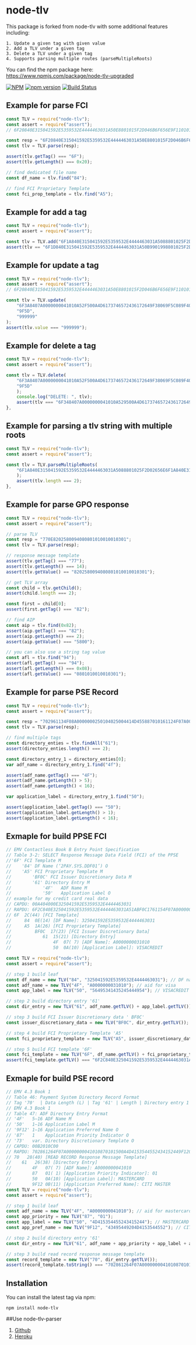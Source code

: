 # node-tlv

This package is forked from node-tlv with some additional features including:

    1. Update a given tag with given value
    2. Add a TLV under a given tag
    3. Delete a TLV under a given tag
    4. Supports parsing multiple routes (parseMultipleRoots)

You can find the npm package here: https://www.npmjs.com/package/node-tlv-upgraded

[![NPM](https://nodei.co/npm/node-tlv.png)](https://nodei.co/npm/node-tlv/)
[![npm version](https://img.shields.io/npm/v/node-tlv.svg?style=flat)](https://www.npmjs.com/package/node-tlv)
[![Build Status](https://travis-ci.org/coolbong/node-tlv.svg?branch=master)](https://travis-ci.org/coolbong/node-tlv)

## Example for parse FCI

```javascript
const TLV = require("node-tlv");
const assert = require("assert");
// 6F20840E315041592E5359532E4444463031A50E8801015F2D046B6F656E9F110101

const resp = "6F20840E315041592E5359532E4444463031A50E8801015F2D046B6F656E9F110101";
const tlv = TLV.parse(resp);

assert(tlv.getTag() === "6F");
assert(tlv.getLength() === 0x20);

// find dedicated file name
const df_name = tlv.find("84");

// find FCI Proprietary Template
const fci_prop_template = tlv.find("A5");
```

## Example for add a tag

```javascript
const TLV = require("node-tlv");
const assert = require("assert");

const tlv = TLV.add("6F1A840E315041592E5359532E4444463031A5088801025F2D02656E", "A5", { tagToAdd: "99", valueToAdd: "99" });
assert(tlv == "6F1D840E315041592E5359532E4444463031A50B9901998801025F2D02656E");
```

## Example for update a tag

```javascript
const TLV = require("node-tlv");
const assert = require("assert");
// 6F20840E315041592E5359532E4444463031A50E8801015F2D046B6F656E9F110101

const tlv = TLV.update(
	"6F3A8407A0000000041010A52F500A4D6173746572436172649F38069F5C089F4005BF0C179F5E095413339000001513019F5D030101009F4D020B0A",
	"9F5D",
	"999999"
);
assert(tlv.value === "999999");
```

## Example for delete a tag

```javascript
const TLV = require("node-tlv");
const assert = require("assert");

const tlv = TLV.delete(
    "6F3A8407A0000000041010A52F500A4D6173746572436172649F38069F5C089F4005BF0C179F5E095413339000001513019F5D030101009F4D020B0A",
	"9F5D"
	);
    console.log("DELETE: ", tlv);
	assert(tlv === "6F348407A0000000041010A529500A4D6173746572436172649F38069F5C089F4005BF0C119F5E095413339000001513019F4D020B0A");
},
```

## Example for parsing a tlv string with multiple roots

```javascript
const TLV = require("node-tlv");
const assert = require("assert");

const tlv = TLV.parseMultipleRoots(
    "6F1A840E315041592E5359532E4444463031A5088801025F2D02656E6F1A840E315041592E5359532E4444463031A5088801025F2D02656E",
	);
	assert(tlv.length === 2);
},
```

## Example for parse GPO response

```javascript
const TLV = require("node-tlv");
const assert = require("assert");

// parse TLV
const resp = "770E8202580094080801010010010301";
const tlv = TLV.parse(resp);

// response message template
assert(tlv.getTag() === "77");
assert(tlv.getLength() === 14);
assert(tlv.getValue() == "8202580094080801010010010301");

// get TLV array
const child = tlv.getChild();
assert(child.length === 2);

const first = child[0];
assert(first.getTag() === "82");

// find AIP
const aip = tlv.find(0x82);
assert(aip.getTag() === "82");
assert(aip.getLength() === 2);
assert(aip.getValue() === "5800");

// you can also use a string tag value
const afl = tlv.find("94");
assert(afl.getTag() === "94");
assert(afl.getLength() === 0x08);
assert(afl.getValue() === "0801010010010301");
```

## Example for parse PSE Record

```javascript
const TLV = require("node-tlv");
const assert = require("assert");

const resp = "702961134F08A0000000250104025004414D455887010161124F07A00000002910105004414D4558870102";
const tlv = TLV.parse(resp);

// find multiple tags
const directory_enties = tlv.findAll("61");
assert(directory_enties.length() === 2);

const directory_entry_1 = directory_enties[0];
var adf_name = directory_entry_1.find("4f");

assert(adf_name.getTag() === "4F");
assert(adf_name.getLength() > 5);
assert(adf_name.getLength() < 16);

var application_label = directory_entry_1.find("50");

assert(application_label.getTag() === "50");
assert(application_label.getLength() > 1);
assert(application_label.getLength() < 16);
```

## Exmaple for build PPSE FCI

```javascript
// EMV Contactless Book B Entry Point Specification
// Table 3-2: SELECT Response Message Data Field (FCI) of the PPSE
//'6F' FCI Template M
//    '84' DF Name (‘2PAY.SYS.DDF01’) O
//    'A5' FCI Proprietary Template M
//        'BF0C' FCI Issuer Discretionary Data M
//        '61' Directory Entry M
//            '4F'   ADF Name M
//            '50'   Application Label O
// example for my credit card real data
// CAPDU: 00A404000E325041592E5359532E4444463031
// RAPDU: 6F2C840E325041592E5359532E4444463031A51ABF0C1761154F07A0000000031010500A56495341435245444954
// 6F  2C(44) [FCI Template]
//     84  0E(14) [DF Name]: 325041592E5359532E4444463031
//     A5  1A(26) [FCI Proprietary Template]
//         BF0C  17(23) [FCI Issuer Discretionary Data]
//            61  15(21) [Directory Entry]
//                4F  07( 7) [ADF Name]: A0000000031010
//                50  0A(10) [Application Label]: VISACREDIT

const TLV = require("node-tlv");
const assert = require("assert");

// step 1 build leaf
const df_name = new TLV("84", "325041592E5359532E4444463031"); // DF name for PPSE
const adf_name = new TLV("4F", "A0000000031010"); // aid for visa
const app_label = new TLV("50", "56495341435245444954"); // VISACREDIT

// step 2 build directory entry '61'
const dir_entry = new TLV("61", adf_name.getTLV() + app_label.getTLV());

// step 3 build FCI Issuer Discretionary data ' BF0C'
const issuer_discretionary_data = new TLV("BF0C", dir_entry.getTLV());

// step 4 build FCI Proprietary Template 'A5'
const fci_proprietary_template = new TLV("A5", issuer_discretionary_data.getTLV());

// step 5 build FCI template '6F'
const fci_template = new TLV("6F", df_name.getTLV() + fci_proprietary_template.getTLV());
assert(fci_template.getTLV() === "6F2C840E325041592E5359532E4444463031A51ABF0C1761154F07A0000000031010500A56495341435245444954");
```

## Exmaple for build PSE record

```javascript
// EMV 4.3 Book 1
// Table 46: Payment System Directory Record Format
// Tag '70'  | Data Length (L) | Tag '61' | Length | Directory entry 1 (ADF)
// EMV 4.3 Book 1
// Table 47: ADF Directory Entry Format
// '4F'   5–16 ADF Name M
// '50'   1–16 Application Label M
// '9F12' 1–16 Application Preferred Name O
// '87'   1    Application Priority Indicator O
// '73'   var. Directory Discretionary Template O
// CAPDU: 00B2010C00
// RAPDU: 702861264F07A0000000041010870101500A4D4153544552434152449F120B43495449204D4153544552
// 70   28(40) [READ RECORD Response Message Template]
//    61   26(38) [Directory Entry]
//        4F   07( 7) [ADF Name]: A0000000041010
//        87   01( 1) [Application Priority Indicator]: 01
//        50   0A(10) [Application Label]: MASTERCARD
//        9F12 0B(11) [Application Preferred Name]: CITI MASTER
const TLV = require("node-tlv");
const assert = require("assert");

// step 1 build leaf
const adf_name = new TLV("4F", "A0000000041010"); // aid for mastercard
const app_priority = new TLV("87", "01");
const app_label = new TLV("50", "4D415354455243415244"); // MASTERCARD
const app_pref_name = new TLV("9F12", "43495449204D4153544552"); // CITI MASTER

// step 2 build directory entry '61'
const dir_entry = new TLV("61", adf_name + app_priority + app_label + app_pref_name);

// step 3 build read record response message template
const record_template = new TLV("70", dir_entry.getTLV());
assert(record_template.toString() === "702861264F07A0000000041010870101500A4D4153544552434152449F120B43495449204D4153544552");
```

## Installation

You can install the latest tag via npm:

    npm install node-tlv

##Use
node-tlv-parser

1. [Github](https://github.com/coolbong/node-tlv-parser/)
2. [Heroku](https://node-tlv-parser.herokuapp.com)
